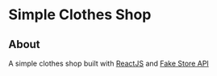 # Simple Clothes Shop

## About

A simple clothes shop built with [ReactJS](https://reactjs.org/) and [Fake Store API](https://fakestoreapi.com)


